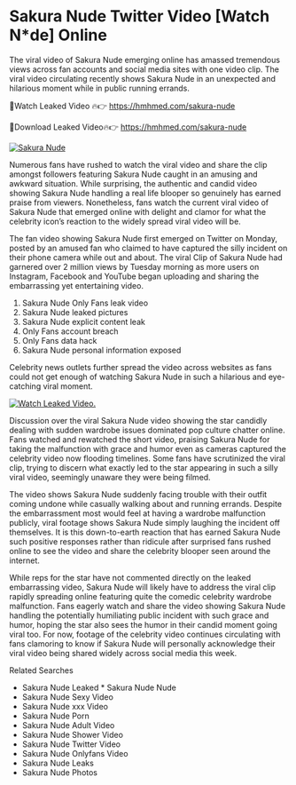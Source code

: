 ﻿# Sakura Nude Twitter Video [Watch N*de] Online

The viral video of ﻿Sakura Nude emerging online has amassed tremendous views across fan accounts and social media sites with one video clip. The viral video circulating recently shows ﻿Sakura Nude in an unexpected and hilarious moment while in public running errands. 

🔴Watch Leaked Video 🔥👉  https://hmhmed.com/sakura-nude 

🔴Download Leaked Video🔥👉  https://hmhmed.com/sakura-nude 

[![Sakura Nude](https://i.imgur.com/dJHk4Zq.gif)](https://hmhmed.com/sakura-nude)

Numerous fans have rushed to watch the viral video and share the clip amongst followers featuring ﻿Sakura Nude caught in an amusing and awkward situation. While surprising, the authentic and candid video showing ﻿Sakura Nude handling a real life blooper so genuinely has earned praise from viewers. Nonetheless, fans watch the current viral video of ﻿Sakura Nude that emerged online with delight and clamor for what the celebrity icon’s reaction to the widely spread viral video will be.

The fan video showing ﻿Sakura Nude first emerged on Twitter on Monday, posted by an amused fan who claimed to have captured the silly incident on their phone camera while out and about. The viral Clip of ﻿Sakura Nude had garnered over 2 million views by Tuesday morning as more users on Instagram, Facebook and YouTube began uploading and sharing the embarrassing yet entertaining video. 

1. ﻿Sakura Nude Only Fans leak video
2. ﻿Sakura Nude leaked pictures
3. ﻿Sakura Nude explicit content leak
4. Only Fans account breach
5. Only Fans data hack
6. ﻿Sakura Nude personal information exposed

Celebrity news outlets further spread the video across websites as fans could not get enough of watching ﻿Sakura Nude in such a hilarious and eye-catching viral moment. 

[![Watch Leaked Video.](https://miro.medium.com/v2/resize:fit:828/format:webp/1*cilzJN44JGOrTw9NJCrNHA.gif "Watch Leaked Video")](https://hmhmed.com/sakura-nude)

Discussion over the viral ﻿Sakura Nude video showing the star candidly dealing with sudden wardrobe issues dominated pop culture chatter online. Fans watched and rewatched the short video, praising ﻿Sakura Nude for taking the malfunction with grace and humor even as cameras captured the celebrity video now flooding timelines. Some fans have scrutinized the viral clip, trying to discern what exactly led to the star appearing in such a silly viral video, seemingly unaware they were being filmed.

The video shows ﻿Sakura Nude suddenly facing trouble with their outfit coming undone while casually walking about and running errands. Despite the embarrassment most would feel at having a wardrobe malfunction publicly, viral footage shows ﻿Sakura Nude simply laughing the incident off themselves. It is this down-to-earth reaction that has earned ﻿Sakura Nude such positive responses rather than ridicule after surprised fans rushed online to see the video and share the celebrity blooper seen around the internet.  

While reps for the star have not commented directly on the leaked embarrassing video, ﻿Sakura Nude will likely have to address the viral clip rapidly spreading online featuring quite the comedic celebrity wardrobe malfunction. Fans eagerly watch and share the video showing ﻿Sakura Nude handling the potentially humiliating public incident with such grace and humor, hoping the star also sees the humor in their candid moment going viral too. For now, footage of the celebrity video continues circulating with fans clamoring to know if ﻿Sakura Nude will personally acknowledge their viral video being shared widely across social media this week.

Related Searches
* ﻿Sakura Nude Leaked
﻿* Sakura Nude Nude
* ﻿Sakura Nude Sexy Video
* ﻿Sakura Nude xxx Video
* ﻿Sakura Nude Porn
* ﻿Sakura Nude Adult Video
* ﻿Sakura Nude Shower Video
* ﻿Sakura Nude Twitter Video
* ﻿Sakura Nude Onlyfans Video
* ﻿Sakura Nude Leaks
* ﻿Sakura Nude Photos